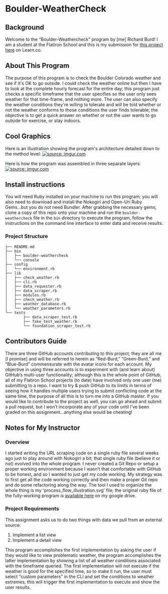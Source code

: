 # Boulder-WeatherCheck

## Background

<p class='util--hide'>Welcome to the “Boulder-Weathercheck” program by [me] Richard Burd!  I am a student at the Flatiron School and this is my submission for <a href='https://github.com/learn-co-students/oo-student-scraper-v-000'>this project here</a> on Learn.co.</p>

## About This Program

The purpose of this program is to check the Boulder Colorado weather and see if it's OK to go outside.  I could check the weather online but then I have to look at the complete hourly forecast for the entire day; this program just checks a specific timeframe that the user specifies so the user only sees weather for that time-frame, and nothing more.  The user can also specify the weather conditions they're willing to tolerate and will be told whether or not the weather conforms to those conditions the user finds tolerable; the objective is to get a quick answer on whether or not the user wants to go outside for exercise, or stay indoors.

## Cool Graphics
Here is an illustration showing the program's architecture detailed down to the method level:
<a href="https://imgur.com/NJVwawn.jpg"><img src="https://i.imgur.com/NJVwawn.jpg" title="source: imgur.com" /></a>

<p>Here is how the program was assembled in three separate layers:
<a href="https://imgur.com/NAiH6qa"><img src="https://i.imgur.com/NAiH6qa.jpg" title="source: imgur.com" /></a></p>

## Install instructions

You will need Ruby installed on your machine to run this program; you will also need to download and install the Nokogiri and Open-Uri Ruby Gems...but you do not need Bundler.  After grabbing the necessary gems, clone a copy of this repo onto your machine and run the `boulder-weathercheck` file in the `bin` directory to execute the program, follow the instructions on the command line interface to enter data and receive results.

### Project Structure

```
├── README.md
├── bin
│   ├── boulder-weathercheck
│   └── console
├── config
│   └── environment.rb
├── lib
│   ├── check_weather.rb
│   ├── cli.rb
│   ├── data_requester.rb
│   ├── data_scraper.rb
│   ├── modules.rb
│   ├── check_weather.rb
│   ├── weather_database.rb
│   └── weather_parameters.rb
└── tests
        ├── data_scraper_test.rb
        ├── fake_test_weather.rb
        └── foundation_scraper_test.rb
```

## Contributors Guide

There are three GitHub accounts contributing to this project; they are all me [I promise] and will be referred to herein as “Red-Burd,” “Green-Burd,” and “Blue-Burd” commensurate with the avatar icons for each account.  My objective in using three accounts is to experiment with (and learn about) GitHub’s multi-user functionality; although this is the whole point of GitHub, all of my Flatiron School projects (to date) have involved only one user (me) submitting to a repo. I want to try & push GitHub to its limits in terms of seeing how it handles multiple users trying to submit conflicting code at the same time, the purpose of all this is to turn me into a GitHub master.  If you would like to contribute to the project as well, you can go ahead and submit a pull request, but I won’t incorporate any of your code until I’ve been graded on this assignment...anything else would be cheating!

## Notes for My Instructor

### Overview

<p class='util--hide'> I started writing the URL scraping code on a single ruby file several weeks ago just to play around with Nokogiri a bit; that single ruby file (believe it or not) evolved into the whole program.  I never created a Git Repo or setup a proper working environment because I wasn’t that comfortable with GitHub to be honest, and so I wanted to just get my code working.  My strategy was to first get all the code working correctly and then make a proper Git repo and do some refactoring along the way.  The tool I used to organize the whole thing is my 'process_flow_illustration.svg’ file; the original ruby file of the fully-working program is <a href='https://drive.google.com/open?id=0B4e44pJ1yCAtRjdXcWNMaG56bDQ'>available here</a> on my google drive.</p>

### Project Requirements

This assignment asks us to do two things with data we pull from an external source:

1. Implement a list view
2. Implement a detail view

This program accomplishes the first implementation by asking the user if they would like to view problematic
weather, the program accomplishes the latter implementation by showing a list of all weather conditions
associated with the timeframe queried.  The first implementation will not execute if the weather is good for
the specified time, so to make it run, the user must select “custom parameters” in the CLI and set the
conditions to weather extremes; this will trigger the first implementation to execute and show the user
results.
